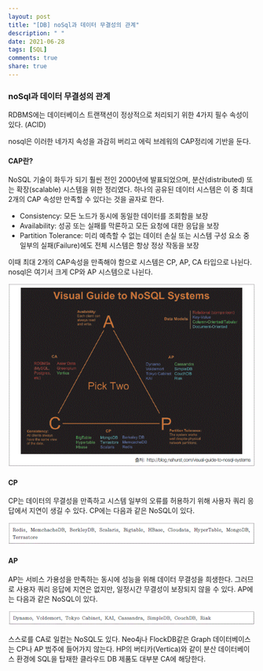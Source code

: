 ```yaml
---
layout: post
title: "[DB] noSql과 데이터 무결성의 관계"
description: " "
date: 2021-06-28
tags: [SQL]
comments: true
share: true
---
```



### noSql과 데이터 무결성의 관계

RDBMS에는 데이터베이스 트랜잭션이 정상적으로 처리되기 위한 4가지 필수 속성이 있다. (ACID)

nosql은 이러한 네가지 속성을 과감히 버리고 에릭 브레워의 CAP정리에 기반을 둔다.

#### CAP란?

NoSQL 기술이 화두가 되기 훨씬 전인 2000년에 발표되었으며, 분산(distributed) 또는 확장(scalable) 시스템을 위한 정리였다. 하나의 공유된 데이터 시스템은 이 중 최대 2개의 CAP 속성만 만족할 수 있다는 것을 골자로 한다.

- Consistency: 모든 노드가 동시에 동일한 데이터를 조회함을 보장
- Availability: 성공 또는 실패를 막론하고 모든 요청에 대한 응답을 보장
- Partition Tolerance: 미리 예측할 수 없는 데이터 손실 또는 시스템 구성 요소 중 일부의 실패(Failure)에도 전체 시스템은 항상 정상 작동을 보장

이때 최대 2개의 CAP속성을 만족해야 함으로 시스템은 CP, AP, CA 타입으로 나뉜다. nosql은 여기서 크게 CP와 AP 시스템으로 나뉜다.

<img src="./CA,CP,AP 분류.gif" />

#### CP

CP는 데이터의 무결성을 만족하고 시스템 일부의 오류를 허용하기 위해 사용자 쿼리 응답에서 지연이 생길 수 있다. CP에는 다음과 같은 NoSQL이 있다.

<img src="./CP분류.gif"/>

#### AP

AP는 서비스 가용성을 만족하는 동시에 성능을 위해 데이터 무결성을 희생한다. 그러므로 사용자 쿼리 응답에 지연은 없지만, 일정시간 무결성이 보장되지 않을 수 있다. AP에는 다음과 같은 NoSQL이 있다.

<img src="./AP분류.gif"/>

스스로를 CA로 일컫는 NoSQL도 있다. Neo4j나 FlockDB같은 Graph 데이터베이스는 CP나 AP 범주에 들어가지 않는다. HP의 버티카(Vertica)와 같이 분산 데이터베이스 환경에 SQL을 탑재한 클라우드 DB 제품도 대부분 CA에 해당한다.
